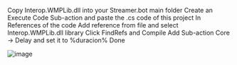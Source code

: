 Copy Interop.WMPLib.dll into your Streamer.bot main folder
Create an Execute Code Sub-action and paste the .cs code of this project
In References of the code Add reference from file and select Interop.WMPLib.dll library
Click FindRefs and Compile
Add Sub-action Core -> Delay and set it to %duracion%
Done

![image](https://github.com/bastianbatory/loquendoTTSTwtchChat/assets/29646707/0eb00a23-ff94-478f-bb12-9e4fab7a7c6b)

